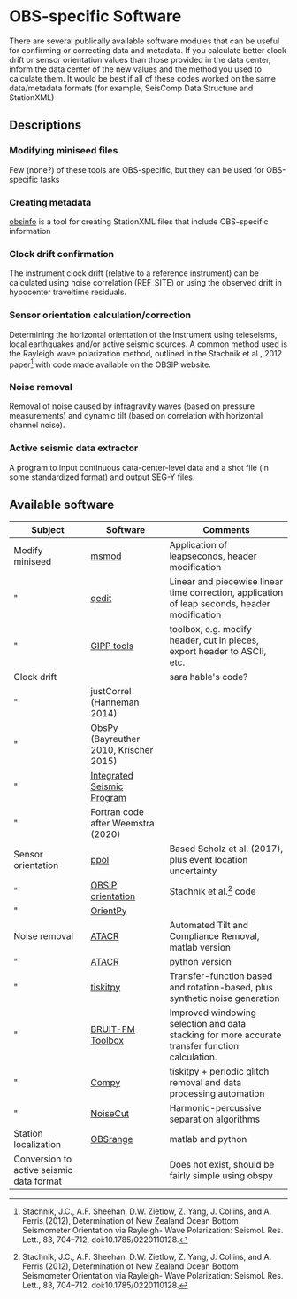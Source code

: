 # OBS-specific Software
There are several publically available software modules that can be useful for confirming or correcting data and metadata. If you calculate better clock drift or sensor
orientation values than those provided in the data center,  inform the data center of the new values and the method you used to calculate them.
It would be best if all of these codes worked on the same data/metadata formats (for example, SeisComp Data Structure and StationXML)

## Descriptions

### Modifying miniseed files
Few (none?) of these tools are OBS-specific, but they can be used for OBS-specific tasks

### Creating metadata

[obsinfo](https://obsinfo.readthedocs.io) is a tool for creating StationXML files that include OBS-specific information

### Clock drift confirmation
The instrument clock drift (relative to a reference instrument) can be calculated using noise correlation (REF_SITE) or using the observed drift in hypocenter traveltime residuals.

### Sensor orientation calculation/correction
Determining the horizontal orientation of the instrument using teleseisms, local earthquakes and/or active seismic sources. A common method used is the Rayleigh wave polarization method, outlined in the Stachnik et al., 2012 paper[^1]
with code made available on the OBSIP website.

[^1]: Stachnik, J.C., A.F. Sheehan, D.W. Zietlow, Z. Yang, J. Collins, and A. Ferris (2012), Determination of New Zealand Ocean Bottom Seismometer Orientation via Rayleigh- Wave Polarization: Seismol. Res. Lett., 83, 704–712, doi:10.1785/0220110128.

### Noise removal
Removal of noise caused by infragravity waves (based on pressure measurements) and dynamic tilt (based on correlation with horizontal channel noise).


### Active seismic data extractor
A program to input continuous data-center-level data and a shot file (in some standardized format) and output SEG-Y files.

## Available software

Subject      |  Software                          | Comments
------------ | ---------------------------------- | ------------
Modify miniseed  |  [msmod](https://github.com/earthscope/msmod) | Application of leapseconds, header modification
"             |  [qedit](https://ncedc.org/qug/software/ucb/) | Linear and piecewise linear time correction, application of leap seconds, header modification
"                |  [GIPP tools](https://git.gfz-potsdam.de/gipp/gipptools) | toolbox, e.g. modify header, cut in pieces, export header to ASCII, etc.
Clock drift  |                                    | sara hable's code?
"            | justCorrel (Hanneman 2014)         |
"            | ObsPy (Bayreuther 2010, Krischer 2015) | 
"            |  [Integrated Seismic Program](https://projectisp.github.io/ISP_tutorial.github.io/) | 
"            | Fortran code after Weemstra (2020) |
Sensor orientation |    [ppol](https://github.com/WayneCrawford/Ppol)  | Based Scholz et al. (2017), plus event location uncertainty
"                  |    [OBSIP orientation](http://www.obsip.org/data/obs-horizontal-orientation/) | Stachnik et al.[^1] code  
"                  | [OrientPy](https://nfsi-canada.github.io/OrientPy/) |
Noise removal      |   [ATACR](https://github.com/helenjanisz/ATaCR) | Automated Tilt and Compliance Removal, matlab version
"                  |   [ATACR](https://nfsi-canada.github.io/OBStools/atacr.html) | python version
"                  |  [tiskitpy](https://tiskitpy.readthedocs.io/latest/) | Transfer-function based and rotation-based, plus synthetic noise generation
"                  | [BRUIT-FM Toolbox](https://gitlab.ifremer.fr/anr-bruitfm/bruit-fm-toolbox) | Improved windowing selection and data stacking for more accurate transfer function calculation. 
"                  | [Compy](https://github.com/MohammadAmin-Aminian/ComPy) |   tiskitpy + periodic glitch removal and data processing automation
"                  | [NoiseCut](https://doi.org/10.5281/zenodo.7339552)     | Harmonic-percussive separation algorithms
Station localization | [OBSrange](https://github.com/jbrussell/OBSrange) | matlab and python
Conversion to active seismic data format  |   | Does not exist, should be fairly simple using obspy
